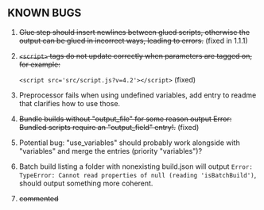 ## KNOWN BUGS

1. ~~Glue step should insert newlines between glued scripts, otherwise the output can be glued in incorrect ways, leading to errors.~~ (fixed in 1.1.1)

2. ~~`<script>` tags do not update correctly when parameters are tagged on, for example:~~

   `<script src='src/script.js?v=4.2'></script>` (fixed)
   
3. Preprocessor fails when using undefined variables, add entry to readme that clarifies how to use those.

4. ~~Bundle builds without "output_file" for some reason output Error: Bundled scripts require an "output_field" entry!.~~ (fixed)

5. Potential bug: "use_variables" should probably work alongside with "variables" and merge the entries (priority "variables")?

6. Batch build listing a folder with nonexisting build.json will output `Error: TypeError: Cannot read properties of null (reading 'isBatchBuild')`, should output something more coherent.

7. ~~commented <script> tags in HTML should be ignored~~ (fixed)